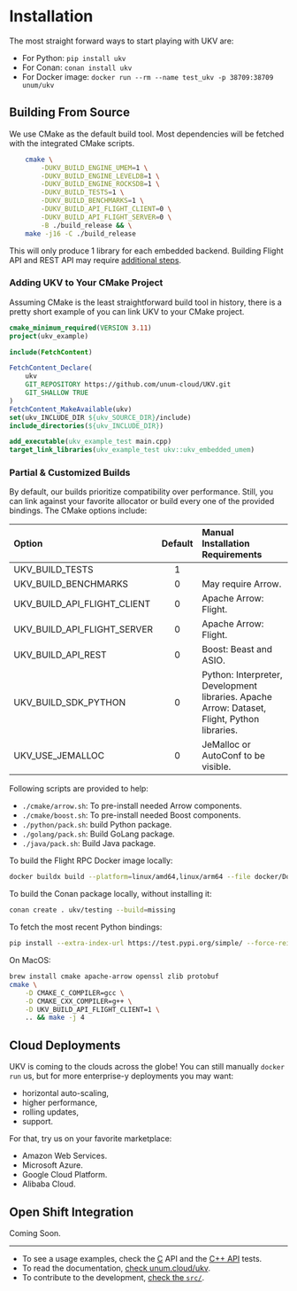 # Installation

The most straight forward ways to start playing with UKV are:

* For Python: `pip install ukv`
* For Conan: `conan install ukv`
* For Docker image: `docker run --rm --name test_ukv -p 38709:38709 unum/ukv`

## Building From Source

We use CMake as the default build tool.
Most dependencies will be fetched with the integrated CMake scripts.

```sh
    cmake \
        -DUKV_BUILD_ENGINE_UMEM=1 \
        -DUKV_BUILD_ENGINE_LEVELDB=1 \
        -DUKV_BUILD_ENGINE_ROCKSDB=1 \
        -DUKV_BUILD_TESTS=1 \
        -DUKV_BUILD_BENCHMARKS=1 \
        -DUKV_BUILD_API_FLIGHT_CLIENT=0 \
        -DUKV_BUILD_API_FLIGHT_SERVER=0 \
        -B ./build_release && \
    make -j16 -C ./build_release
```

This will only produce 1 library for each embedded backend.
Building Flight API and REST API may require [additional steps](#partial--customized-builds).

### Adding UKV to Your CMake Project

Assuming CMake is the least straightforward build tool in history, there is a pretty short example of you can link UKV to your CMake project.

```cmake
cmake_minimum_required(VERSION 3.11)
project(ukv_example)

include(FetchContent)

FetchContent_Declare(
    ukv
    GIT_REPOSITORY https://github.com/unum-cloud/UKV.git
    GIT_SHALLOW TRUE
)
FetchContent_MakeAvailable(ukv)
set(ukv_INCLUDE_DIR ${ukv_SOURCE_DIR}/include)
include_directories(${ukv_INCLUDE_DIR})

add_executable(ukv_example_test main.cpp)
target_link_libraries(ukv_example_test ukv::ukv_embedded_umem)
```

### Partial & Customized Builds

By default, our builds prioritize compatibility over performance.
Still, you can link against your favorite allocator or build every one of the provided bindings.
The CMake options include:

| Option                      | Default | Manual Installation Requirements                                                             |
| :-------------------------- | :-----: | :------------------------------------------------------------------------------------------- |
| UKV_BUILD_TESTS             |    1    |                                                                                              |
| UKV_BUILD_BENCHMARKS        |    0    | May require Arrow.                                                                           |
| UKV_BUILD_API_FLIGHT_CLIENT |    0    | Apache Arrow: Flight.                                                                        |
| UKV_BUILD_API_FLIGHT_SERVER |    0    | Apache Arrow: Flight.                                                                        |
| UKV_BUILD_API_REST          |    0    | Boost: Beast and ASIO.                                                                       |
| UKV_BUILD_SDK_PYTHON        |    0    | Python: Interpreter, Development libraries. Apache Arrow: Dataset, Flight, Python libraries. |
| UKV_USE_JEMALLOC            |    0    | JeMalloc or AutoConf to be visible.                                                          |

Following scripts are provided to help:

* `./cmake/arrow.sh`: To pre-install needed Arrow components.
* `./cmake/boost.sh`: To pre-install needed Boost components.
* `./python/pack.sh`: build Python package.
* `./golang/pack.sh`: Build GoLang package.
* `./java/pack.sh`: Build Java package.

To build the Flight RPC Docker image locally:

```sh
docker buildx build --platform=linux/amd64,linux/arm64 --file docker/Dockerfile . --progress=plain -c 32
```

To build the Conan package locally, without installing it:

```sh
conan create . ukv/testing --build=missing
```

To fetch the most recent Python bindings:

```sh
pip install --extra-index-url https://test.pypi.org/simple/ --force-reinstall ukv
```

On MacOS:

```sh
brew install cmake apache-arrow openssl zlib protobuf
cmake \
    -D CMAKE_C_COMPILER=gcc \
    -D CMAKE_CXX_COMPILER=g++ \
    -D UKV_BUILD_API_FLIGHT_CLIENT=1 \
    .. && make -j 4
```

## Cloud Deployments

UKV is coming to the clouds across the globe!
You can still manually `docker run` us, but for more enterprise-y deployments you may want:

* horizontal auto-scaling,
* higher performance,
* rolling updates,
* support.

For that, try us on your favorite marketplace:

* Amazon Web Services.
* Microsoft Azure.
* Google Cloud Platform.
* Alibaba Cloud.

## Open Shift Integration

Coming Soon.

---

* To see a usage examples, check the [C][c-example] API and the [C++ API](cpp-example) tests.
* To read the documentation, [check unum.cloud/ukv](https://unum.cloud/UKV).
* To contribute to the development, [check the `src/`](https://github.com/unum-cloud/UKV/blob/main/src).

[c-example]: https://github.com/unum-cloud/UKV/blob/main/tests/compilation.cpp
[cpp-example]: https://github.com/unum-cloud/UKV/blob/main/tests/compilation.cpp
